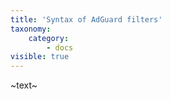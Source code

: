 ```yaml
---
title: 'Syntax of AdGuard filters'
taxonomy:
    category:
        - docs
visible: true
---
```


~text~